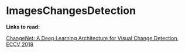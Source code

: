 # ImagesChangesDetection

**Links to read:**


[ChangeNet: A Deep Learning Architecture for Visual Change Detection, ECCV 2018](itemhttps://openaccess.thecvf.com/content_ECCVW_2018/papers/11130/Varghese_ChangeNet_A_Deep_Learning_Architecture_for_Visual_Change_Detection_ECCVW_2018_paper.pdf)
